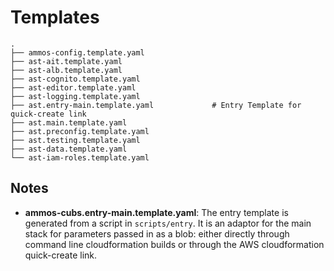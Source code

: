 # Templates

```
.
├── ammos-config.template.yaml
├── ast-ait.template.yaml
├── ast-alb.template.yaml
├── ast-cognito.template.yaml
├── ast-editor.template.yaml
├── ast-logging.template.yaml
├── ast.entry-main.template.yaml             # Entry Template for quick-create link
├── ast.main.template.yaml
├── ast.preconfig.template.yaml
├── ast.testing.template.yaml
├── ast-data.template.yaml
└── ast-iam-roles.template.yaml

```


## Notes

- **ammos-cubs.entry-main.template.yaml**: The entry template is generated from a script in `scripts/entry`. It is an adaptor for the main stack for parameters passed in as a blob: either directly through command line cloudformation builds or through the AWS cloudformation quick-create link.
